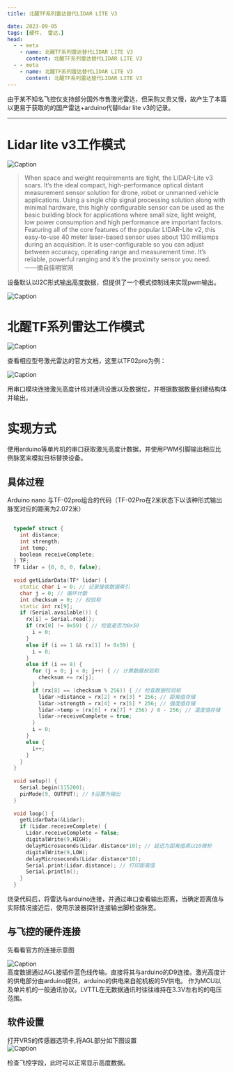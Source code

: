 ```yaml
---
title: 北醒TF系列雷达替代LIDAR LITE V3

date: 2023-09-05
tags: [硬件， 雷达，]
head:
  - - meta
    - name: 北醒TF系列雷达替代LIDAR LITE V3
      content: 北醒TF系列雷达替代LIDAR LITE V3
  - - meta
    - name: 北醒TF系列雷达替代LIDAR LITE V3
      content: 北醒TF系列雷达替代LIDAR LITE V3
---
```


由于某不知名飞控仅支持部分国外市售激光雷达，但采购又贵又慢，故产生了本篇以更易于获取的的国产雷达+arduino代替lidar lite v3的记录。

---

# Lidar lite v3工作模式
![Caption](/LITEV3.jpg)
> When space and weight requirements are tight, the LIDAR-Lite v3 soars. It’s the ideal compact, high-performance optical distant measurement sensor solution for drone, robot or unmanned vehicle applications. Using a single chip signal processing solution along with minimal hardware, this highly configurable sensor can be used as the basic building block for applications where small size, light weight, low power consumption and high performance are important factors.  
Featuring all of the core features of the popular LIDAR-Lite v2, this easy-to-use 40 meter laser-based sensor uses about 130 milliamps during an acquisition. It is user-configurable so you can adjust between accuracy, operating range and measurement time.  It’s reliable, powerful ranging and it’s the proximity sensor you need.  
——摘自佳明官网
  
  设备默认以I2C形式输出高度数据，但提供了一个模式控制线来实现pwm输出。

  ![Caption](/LITEV32.jpg)  
    
# 北醒TF系列雷达工作模式
![Caption](/TF02.jpg)    
  

查看相应型号激光雷达的官方文档，这里以TF02pro为例：  


![Caption](/TF022.jpg)   

用串口模块连接激光高度计核对通讯设置以及数据位，并根据数据数量创建结构体并输出。  

# 实现方式 
使用arduino等单片机的串口获取激光高度计数据，并使用PWM引脚输出相应比例脉宽来模拟目标替换设备。

## 具体过程
Arduino nano 与TF-02pro组合的代码（TF-02Pro在2米状态下以该种形式输出脉宽对应的距离为2.072米）

```cpp
  
  typedef struct {
    int distance;
    int strength;
    int temp;
    boolean receiveComplete;
  } TF; 
  TF Lidar = {0, 0, 0, false}; 
  
  void getLidarData(TF* lidar) {
    static char i = 0; // 记录接收数据索引
    char j = 0; // 循环计数
    int checksum = 0; // 校验和
    static int rx[9]; 
    if (Serial.available()) {
      rx[i] = Serial.read(); 
      if (rx[0] != 0x59) { // 检查是否为0x59
        i = 0;
      }
      else if (i == 1 && rx[1] != 0x59) {
        i = 0;
      }
      else if (i == 8) {
        for (j = 0; j < 8; j++) { // 计算数据校验和
          checksum += rx[j];
        }
        if (rx[8] == (checksum % 256)) { // 检查数据校验和
          lidar->distance = rx[2] + rx[3] * 256; // 距离值存储
          lidar->strength = rx[4] + rx[5] * 256; // 强度值存储
          lidar->temp = (rx[6] + rx[7] * 256) / 8 - 256; // 温度值存储
          lidar->receiveComplete = true;
        }
        i = 0;
      }
      else {
        i++; 
      }
    }
  }
  
  void setup() {
    Serial.begin(115200); 
    pinMode(9, OUTPUT); // 9设置为输出
  }
  
  void loop() {
    getLidarData(&Lidar); 
    if (Lidar.receiveComplete) {
      Lidar.receiveComplete = false; 
      digitalWrite(9,HIGH); 
      delayMicroseconds(Lidar.distance*10); // 延迟为距离值乘以10微秒
      digitalWrite(9,LOW); 
      delayMicroseconds(Lidar.distance*10); 
      Serial.print(Lidar.distance); // 打印距离值
      Serial.println(); 
    }
  }
```
烧录代码后，将雷达与arduino连接，并通过串口查看输出距离，当确定距离值与实际情况接近后，使用示波器探针连接输出脚检查脉宽。 

## 与飞控的硬件连接
先看看官方的连接示意图  

![Caption](/2128.jpg)   
高度数据通过AGL接插件蓝色线传输。直接将其与arduino的D9连接。激光高度计的供电部分由arduino提供，arduino的供电来自舵机板的5V供电。
作为MCU以及单片机的一般通讯协议。LVTTL在无数据通讯时往往维持在3.3V左右的的电压范围。  

## 软件设置
  打开VRS的传感器选项卡,将AGL部分如下图设置  
  ![Caption](/AGL.jpg)  

检查飞控字段，此时可以正常显示高度数据。



